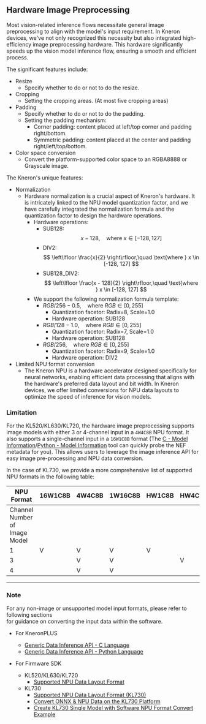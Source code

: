 ## Hardware Image Preprocessing  

Most vision-related inference flows necessitate general image preprocessing to align with the model's input requirement. In Kneron devices, we've not only recognized this necessity but also integrated high-efficiency image preprocessing hardware. This hardware significantly speeds up the vision model inference flow, ensuring a smooth and efficient process.  

The significant features include:  

- Resize  
    - Specify whether to do or not to do the resize.  
- Cropping  
    - Setting the cropping areas. (At most five cropping areas)  
- Padding  
    - Specify whether to do or not to do the padding.
    - Setting the padding mechanism:  
        - Corner padding: content placed at left/top corner and padding right/bottom.  
        - Symmetric padding: content placed at the center and padding right/left/top/bottom.  
- Color space conversion  
    - Convert the platform-supported color space to an RGBA8888 or Grayscale image.  

The Kneron's unique features:  

- Normalization  
    - Hardware normalization is a crucial aspect of Kneron's hardware. It is intricately linked to the NPU model quantization factor, and we have carefully integrated the normalization formula and the quantization factor to design the hardware operations.  
        - Hardware operations:  
            - SUB128:  
                $$
                x - 128,\quad \text{where } x \in [-128, 127]
                $$  
            - DIV2:
                $$
                \left\lfloor \frac{x}{2} \right\rfloor,\quad \text{where } x \in [-128, 127]
                $$
            - SUB128_DIV2:  
                $$
                \left\lfloor \frac{x - 128}{2} \right\rfloor,\quad \text{where } x \in [-128, 127]
                $$
        - We support the following normalization formula template:  
            - $RGB/256 - 0.5,\quad \text{where } RGB \in [0, 255]$  
                - Quantization facetor: Radix=8, Scale=1.0  
                - Hardware operation: SUB128  
            - $RGB/128 - 1.0,\quad \text{where } RGB \in [0, 255]$  
                - Quantization facetor: Radix=7, Scale=1.0  
                - Hardware operation: SUB128  
            - $RGB/256,\quad \text{where } RGB \in [0, 255]$  
                - Quantization facetor: Radix=9, Scale=1.0  
                - Hardware operation: DIV2  
- Limited NPU format conversion  
    - The Kneron NPU is a hardware accelerator designed specifically for neural networks, enabling efficient data processing that aligns with the hardware's preferred data layout and bit width. In Kneron devices, we offer limited conversions for NPU data layouts to optimize the speed of inference for vision models.  

### **Limitation**  

For the KL520/KL630/KL720, the hardware image preprocessing supports image models with either 3 or 4-channel input in a `4W4C8B` NPU format. It also supports a single-channel input in a `16W1C8B` format (The [C - Model Information](../introduction/run_examples.md#18-get-model-information-example)/[Python - Model Information](../../plus_python/introduction/run_examples.md#10-get-model-information-example) tool can quickly probe the NEF metadata for you). This allows users to leverage the image inference API for easy image pre-processing and NPU data conversion.  

In the case of KL730, we provide a more comprehensive list of supported NPU formats in the following table:  

| NPU Format                    | 16W1C8B | 4W4C8B | 1W16C8B | HW1C8B | HW4C8B_DROP_A | HW4C8B_KEEP_A |
|-------------------------------|---------|--------|---------|--------|---------------|---------------|
| Channel Number of Image Model |         |        |         |        |               |               |
| 1                             | V       | V      | V       | V      |               |               |
| 3                             |         | V      | V       |        | V             | V             |
| 4                             |         | V      | V       |        |               | V             |  

---

### **Note**

For any non-image or unsupported model input formats, please refer to following sections  
for guidance on converting the input data within the software.  

- For KneronPLUS  
    - [Generic Data Inference API - C Language](./../feature_guide/generic_inference.md#3-generic-data-inference-api)  
    - [Generic Data Inference API - Python Language](./../../plus_python/feature_guide/chapter/generic_inference.md#3-generic-data-inference-api)  

- For Firmware SDK  
    - KL520/KL630/KL720  
        - [Supported NPU Data Layout Format](./supported_npu_data_layout_format.md)  
    - KL730  
        - [Supported NPU Data Layout Format (KL730)](./supported_npu_data_layout_format_kl730.md)  
        - [Convert ONNX & NPU Data on the KL730 Platform](./convert_onnx_data_to_npu_data_on_kl730.md)  
        - [Create KL730 Single Model with Software NPU Format Convert Example](../feature_guide/customized_api/create_kl730_single_model_with_sw_npu_format_convert_example.md)  
